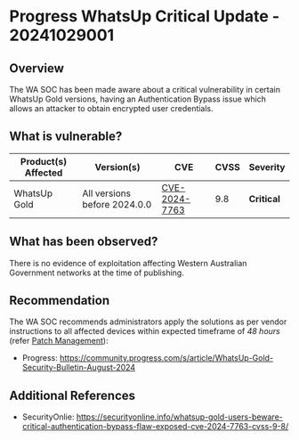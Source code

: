 # Progress WhatsUp Critical Update - 20241029001

## Overview

The WA SOC has been made aware about a critical vulnerability in certain WhatsUp Gold versions, having an Authentication Bypass issue which allows an attacker to obtain encrypted user credentials.

## What is vulnerable?

| Product(s) Affected | Version(s)                        | CVE                                                             | CVSS | Severity     |
| ------------------- | --------------------------------- | --------------------------------------------------------------- | ---- | ------------ |
| WhatsUp Gold        | All versions before 2024.0.0 | [CVE-2024-7763](https://nvd.nist.gov/vuln/detail/CVE-2024-7763) | 9.8  | **Critical** |

## What has been observed?

There is no evidence of exploitation affecting Western Australian Government networks at the time of publishing.

## Recommendation

The WA SOC recommends administrators apply the solutions as per vendor instructions to all affected devices within expected timeframe of *48 hours* (refer [Patch Management](../guidelines/patch-management.md)):

- Progress: <https://community.progress.com/s/article/WhatsUp-Gold-Security-Bulletin-August-2024>

## Additional References

- SecurityOnlie: <https://securityonline.info/whatsup-gold-users-beware-critical-authentication-bypass-flaw-exposed-cve-2024-7763-cvss-9-8/>
